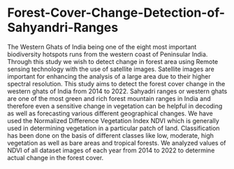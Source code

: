 # Forest-Cover-Change-Detection-of-Sahyandri-Ranges
The Western Ghats of India being one of the eight most important biodiversity hotspots runs from the western coast of Peninsular India. Through this study we wish to detect change in forest area using Remote sensing technology with the use of satellite images. Satellite images are important for enhancing the analysis of a large area due to their higher spectral resolution. This study aims to detect the forest cover change in the western ghats of India from 2014 to 2022. Sahyadri ranges or western ghats are one of the most green and rich forest mountain ranges in India and therefore even a sensitive change in vegetation can be helpful in decoding as well as forecasting various different geographical changes. We have used the Normalized Difference Vegetation Index NDVI which is generally used in determining vegetation in a particular patch of land. Classification has been done on the basis of different classes  like low, moderate, high vegetation as well as bare areas and tropical forests. We analyzed values of NDVI of all dataset images of each year from 2014 to 2022 to determine actual change in the forest cover.
